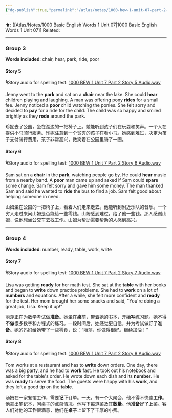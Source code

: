 ```yaml
---
{"dg-publish":true,"permalink":"/atlas/notes/1000-bew-1-unit-07-part-2-stories/","noteIcon":""}
---
```


⬆️: [[Atlas/Notes/1000 Basic English Words 1 Unit 07\|1000 Basic English Words 1 Unit 07]]
Related: 

---
### Group 3
**Words included**: chair, hear, park, ride, poor

#### Story 5
🎙️Story audio for spelling test: [1000 BEW 1 Unit 7 Part 2 Story 5 Audio.wav](https://drive.google.com/file/d/1HhmiVf0tW3J9J8e9wXdeqfEGKBNiCdB-/view?usp=drive_link)

Jenny went to the **park** and sat on a **chair** near the lake. She could **hear** children playing and laughing. A man was offering pony **rides** for a small fee. Jenny noticed a **poor** child watching the ponies. She felt sorry and decided to **pay** for a ride for the child. The child was so happy and smiled brightly as they **rode** around the park.

珍妮去了公园，坐在湖边的一把椅子上。她能听到孩子们在玩耍和笑声。一个人在提供小马骑行服务。珍妮注意到一个贫穷的孩子在看小马。她感到难过，决定为孩子支付骑行费用。孩子非常高兴，微笑着在公园里骑了一圈。
#### Story 6
🎙️Story audio for spelling test: [1000 BEW 1 Unit 7 Part 2 Story 6 Audio.wav](https://drive.google.com/file/d/1Qq2ENr21pTtCFnhAYBZ_ZqJidIDDpbLc/view?usp=drive_link)

Sam sat on a **chair** in the **park**, watching people go by. He could **hear** music from a nearby band. A **poor** man came up and asked if Sam could **spare** some change. Sam felt sorry and gave him some money. The man thanked Sam and said he wanted to **ride** the bus to find a job. Sam felt good about helping someone in need.

山姆坐在公园的一把椅子上，看着人们走来走去。他能听到附近乐队的音乐。一个穷人走过来问山姆是否能给一些零钱。山姆感到难过，给了他一些钱。那人感谢山姆，说他想坐公交车去找工作。山姆为帮助需要帮助的人感到高兴。

---
### Group 4
**Words included**: number, ready, table, work, write

#### Story 7
🎙️Story audio for spelling test: [1000 BEW 1 Unit 7 Part 2 Story 7 Audio.wav](https://drive.google.com/file/d/1VLRRO3K_gToswDxkF_gncOEikYPSBwI4/view?usp=drive_link)

Lisa was getting **ready** for her math test. She sat at the **table** with her books and began to **write** down practice problems. She had to **work** on a lot of **numbers** and equations. After a while, she felt more confident and **ready** for the test. Her mom brought her some snacks and said, "You're doing a great job, Lisa. Keep it up!"

丽莎正在为数学考试做**准备**。她坐在**桌**前，带着她的书本，开始**写**练习题。她不得不**做**很多数字和方程式的练习。一段时间后，她感觉更自信，并为考试做好了**准备**。她的妈妈给她带了一些零食，说：“丽莎，你做得很好。继续加油！”
#### Story 8
🎙️Story audio for spelling test: [1000 BEW 1 Unit 7 Part 2 Story 8 Audio.wav](https://drive.google.com/file/d/1HeEHEXSoLIFQBRUlqV0SsTCwGGMmu925/view?usp=drive_link)

Tom works at a restaurant and has to **write** down orders. One day, there was a big party, and he had to **work** fast. He took out his notebook and asked for the table's order. He wrote down each dish and its **number**. He was **ready** to serve the food. The guests were happy with his **work**, and they left a good tip on the **table**.

汤姆在一家餐馆工作，需要**记下**订单。一天，有一个大聚会，他不得不快速**工作**。他拿出笔记本，问桌子的点菜情况。他写下每道菜及其**数量**。他**准备**好了上菜。客人们对他的**工作**很满意，他们在**桌子**上留下了丰厚的小费。